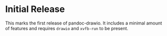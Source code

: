# Initial Release

This marks the first release of pandoc-drawio.
It includes a minimal amount of features and requires `drawio` and `xvfb-run` to be present.
